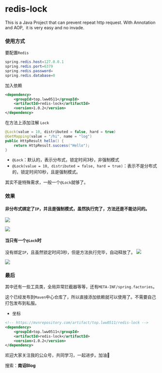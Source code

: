 # redis-lock
This is a Java Project that can prevent repeat http request. With Annotation and AOP,  it is very easy and no invade.


### 使用方式
要配置`Redis`

```java
spring.redis.host=127.0.0.1
spring.redis.port=6379
spring.redis.password=
spring.redis.database=0
```

加入依赖

```xml
<dependency>
    <groupId>top.lww0511</groupId>
    <artifactId>redis-lock</artifactId>
    <version>1.0.2</version>
</dependency>
```

在方法上添加注解 `Lock`

```java
@Lock(value = 10, distributed = false, hard = true)
@GetMapping(value = "/hi", name = "log")
public HttpResult hello() {
    return HttpResult.success("Hello");
}
```

-  `@Lock`：默认的，表示分布式，锁定时间3秒，非强制模式
- `@Lock(value = 10, distributed = false, hard = true)`：表示不是分布式的，锁定时间10秒，且是强制模式。

其实不是特殊需求，一般一个`@Lock`就够了。

### 效果

#### 非分布式绑定了`IP`，并且是强制模式，虽然执行完了，方法还是不能访问的。

![](https://p3-juejin.byteimg.com/tos-cn-i-k3u1fbpfcp/32fa21de1d0040beae5d72b51dda36f1~tplv-k3u1fbpfcp-zoom-1.image)

![](https://p3-juejin.byteimg.com/tos-cn-i-k3u1fbpfcp/280e3b58dc724779a2808943b9b4af83~tplv-k3u1fbpfcp-zoom-1.image)

#### 当只有一个`@Lock`时

没有绑定`IP`，且虽然锁定时间3秒，但是方法执行完毕，自动释放了。
![](https://p3-juejin.byteimg.com/tos-cn-i-k3u1fbpfcp/81abb37158be4aedbe4b4015d2f6efb9~tplv-k3u1fbpfcp-zoom-1.image)

![](https://p3-juejin.byteimg.com/tos-cn-i-k3u1fbpfcp/b57fb2af56bc4227a13e96f080b2e531~tplv-k3u1fbpfcp-zoom-1.image)

### 最后

其中还有一些工具类，全局异常拦截器等等，还有`META-INF/spring.factories`。


这个已经发布到`Maven`中心仓库了，所以直接添加依赖就可以使用了。不需要自己打包发布到私服。

- 坐标


```xml
<!-- https://mvnrepository.com/artifact/top.lww0511/redis-lock -->
<dependency>
    <groupId>top.lww0511</groupId>
    <artifactId>redis-lock</artifactId>
    <version>1.0.2</version>
</dependency>
```


欢迎大家关注我的公众号，共同学习，一起进步。加油🤣

搜索：**南诏Blog** 
